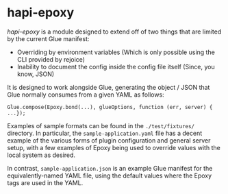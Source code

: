 # hapi-epoxy

<Stylized image goes here>

*hapi-epoxy* is a module designed to extend off of two things that are limited by the current Glue
manifest:

  - Overriding by environment variables (Which is only possible using the CLI provided by rejoice)
  - Inability to document the config inside the config file itself (Since, you know, JSON)

It is designed to work alongside Glue, generating the object / JSON that Glue normally consumes
from a given YAML as follows:

    Glue.compose(Epoxy.bond(...), glueOptions, function (err, server) { ...});

Examples of sample formats can be found in the `./test/fixtures/` directory.  In particular, the
`sample-application.yaml` file has a decent example of the various forms of plugin configuration
and general server setup, with a few examples of Epoxy being used to override values with the local
system as desired.

In contrast, `sample-application.json` is an example Glue manifest for the equivalently-named YAML
file, using the default values where the Epoxy tags are used in the YAML.
